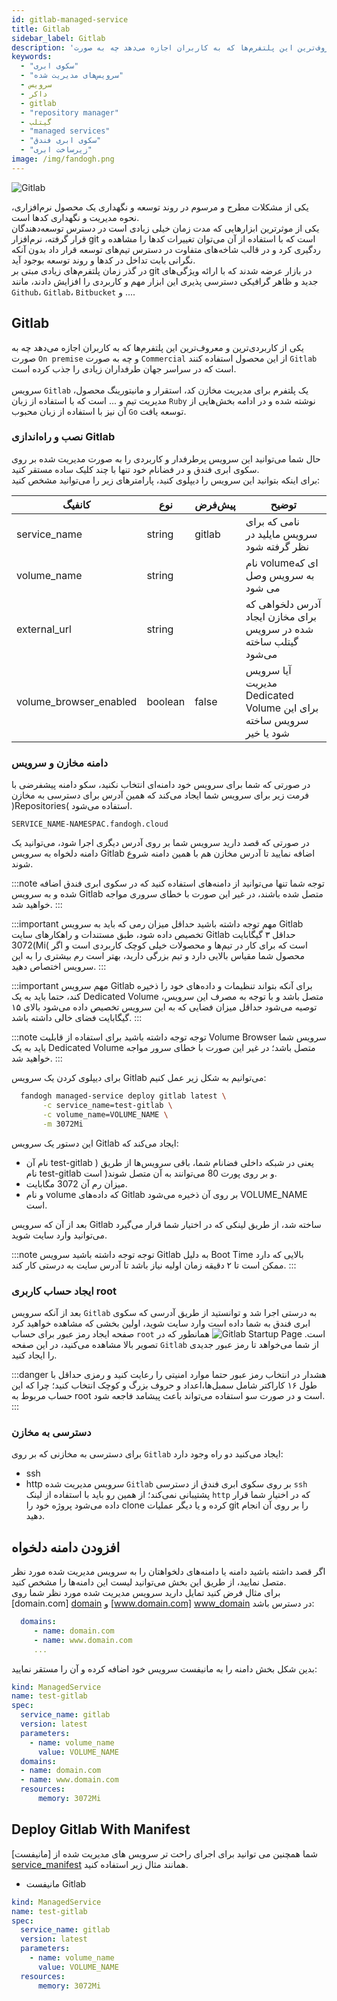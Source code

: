 ```yaml
---
id: gitlab-managed-service
title: Gitlab
sidebar_label: Gitlab
description: 'یکی از کاربردی‌ترین و معروف‌ترین این پلتفرم‌ها که به کاربران اجازه می‌دهد چه به صورت On premise و چه به صورت Commercial از این محصول استفاده کنند Gitlab است که در سراسر جهان طرفداران زیادی را جذب کرده است.'
keywords:
  - "سکوی ابری"
  - "سرویس‌های مدیریت شده"
  - سرویس
  - داکر
  - gitlab
  - "repository manager"
  - گیتلب
  - "managed services"
  - "سکوی ابری فندق"
  - "زیرساخت ابری"
image: /img/fandogh.png
---
```


![Gitlab](/img/docs/thumbnails/gitlab-managed-service-thumbnail.png "Gitlab")

یکی از مشکلات مطرح و مرسوم در روند توسعه و نگهداری یک محصول نرم‌افزاری، نحوه مدیریت و نگهداری کد‌ها است.<br/>
یکی از موثرترین ابزارهایی که مدت زمان خیلی زیادی است در دسترس توسعه‌دهندگان قرار گرفته، نرم‌افزار git است که با استفاده از آن می‌توان تغییرات کد‌ها را مشاهده و ردگیری کرد و در قالب شاخه‌های متفاوت در دسترس تیم‌های توسعه قرار داد بدون آنکه نگرانی بابت تداخل در کدها و روند توسعه بوجود آید.<br/>
در گذر زمان پلتفرم‌های زیادی مبتی بر git در بازار عرضه شدند که با ارائه ویژگی‌های جدید و ظاهر گرافیکی دسترسی پذیری این ابزار مهم و کاربردی را افزایش دادند، مانند `Github`، `Gitlab`، `Bitbucket` و ....

## Gitlab
یکی از کاربردی‌ترین و معروف‌ترین این پلتفرم‌ها که به کاربران اجازه می‌دهد چه به صورت `On premise` و چه به صورت `Commercial` از این محصول استفاده کنند `Gitlab` است که در سراسر جهان طرفداران زیادی را جذب کرده است.<br/><br/>
سرویس `Gitlab` یک پلتفرم برای مدیریت مخازن کد، استقرار و مانیتورینگ محصول، مدیریت تیم و ... است که با استفاده از زبان `Ruby`  نوشته شده و در ادامه بخش‌هایی از آن نیز با استفاده از زبان محبوب `Go` توسعه یافت.

### نصب و راه‌اندازی Gitlab
حال شما می‌توانید این سرویس پرطرفدار و کاربردی را به صورت مدیریت شده بر روی سکوی ابری فندق و در فضانام خود تنها با چند کلیک ساده مستقر کنید.<br/>
برای اینکه بتوانید این سرویس را دیپلوی کنید، پارامتر‌های زیر را می‌توانید مشخص کنید:

|کانفیگ|نوع|پیش‌فرض|توضیح|
|---	|---	|---	|---	|
|service_name| string| gitlab| نامی که برای سرویس مایلید در نظر گرفته شود|
|volume_name| string| |نام volumeای که به سرویس وصل می شود|
|external_url| string| |آدرس دلخواهی که برای مخازن ایجاد شده در سرویس گیتلب ساخته می‌شود|
|volume_browser_enabled| boolean| false| آیا سرویس مدیریت Dedicated Volume برای این سرویس ساخته شود یا خیر|

### دامنه مخازن و سرویس
در صورتی که شما برای سرویس خود دامنه‌ای انتخاب نکنید، سکو دامنه پیشفرضی با فرمت زیر برای سرویس شما ایجاد می‌کند که همین آدرس برای دسترسی به مخازن )Repositories( استفاده می‌شود.

```http
SERVICE_NAME-NAMESPAC.fandogh.cloud
```

در صورتی که قصد دارید سرویس شما بر روی آدرس دیگری اجرا شود، می‌توانید یک دامنه دلخواه به سرویس ‌Gitlab اضافه نمایید تا آدرس مخازن هم با همین دامنه شروع شوند.

:::note توجه
شما تنها می‌توانید از دامنه‌های استفاده کنید که در سکوی ابری فندق اضافه شده و به سرویس Gitlab متصل شده باشند، در غیر این صورت با خطای سروری مواجه خواهید شد.
:::

:::important مهم
توجه داشته باشید حداقل میزان رمی که باید به سرویس ‌Gitlab تخصیص داده شود، طبق مستندات و راهکارهای سایت Gitlab حداقل ۳ گیگابایت )3072Mi( است که برای کار در تیم‌ها و محصولات خیلی کوچک کاربردی است و اگر محصول شما مقیاس بالایی دارد و تیم بزرگی دارید، بهتر است رم بیشتری را به این سرویس اختصاص دهید.
:::

:::important مهم
سرویس Gitlab برای آنکه بتواند تنظیمات و داده‌های خود را ذخیره کند، حتما باید به یک Dedicated Volume متصل باشد و با توجه به مصرف این سرویس، توصیه می‌شود حداقل میزان فضایی که به این سرویس تخصیص داده می‌شود بالای ۱۵ گیگابایت فضای خالی داشته باشد.
:::

:::note توجه
توجه داشته باشید برای استفاده از قابلیت Volume Browser سرویس شما باید به یک Dedicated Volume متصل باشد؛ در غیر این صورت با خطای سرور مواجه خواهید شد.
:::

برای دیپلوی کردن یک سرویس Gitlab می‌توانیم به شکل زیر عمل کنیم:

```bash
  fandogh managed-service deploy gitlab latest \
       -c service_name=test-gitlab \
       -c volume_name=VOLUME_NAME \
       -m 3072Mi
```
این دستور یک سرویس Gitlab ایجاد می‌کند که:
- نام آن test-gitlab ) یعنی در شبکه داخلی فضانام شما، باقی سرویس‌ها از طریق نام test-gitlab و بر روی پورت 80 می‌توانند به آن متصل شوند( است.
- میزان رم آن 3072 مگابایت.
- و نام volume که داده‌های Gitlab بر روی آن ذخیره می‌شود VOLUME_NAME است.

بعد از آن که سرویس Gitlab ساخته شد، از طریق لینکی که در اختیار شما قرار می‌گیرد می‌توانید وارد سایت شوید.

:::note توجه
توجه داشته باشید سرویس Gitlab به دلیل Boot Time بالایی که دارد ممکن است تا ۲ دقیقه زمان اولیه نیاز باشد تا آدرس سایت به درستی کار کند.
:::

### ایجاد حساب کاربری root
بعد از آنکه سرویس `Gitlab` به درستی اجرا شد و توانستید از طریق آدرسی که سکوی ابری فندق به شما داده است وارد سایت شوید، اولین بخشی که مشاهده خواهید کرد صفحه ایجاد رمز عبور برای حساب `root` است.
![Gitlab Startup Page](/img/docs/gitlab_community_startup_page.png "Gitlab Startup Page")
همانطور که در تصویر بالا مشاهده می‌کنید، در این صفحه `Gitlab` از شما می‌خواهد تا رمز عبور جدیدی را ایجاد کنید.

:::danger هشدار
در انتخاب رمز عبور حتما موارد امنیتی را رعایت کنید و رمزی حداقل با طول ۱۶ کاراکتر شامل سمبل‌ها،اعداد و حروف بزرگ و کوچک انتخاب کنید؛ چرا که این حساب مربوط به root است و در صورت سو استفاده می‌تواند باعث پیشامد فاجعه شود.
:::

### دسترسی به مخازن
برای دسترسی به مخازنی که بر روی `Gitlab` ایجاد می‌کنید دو راه وجود دارد:
- ssh
- http
سرویس مدیریت شده `Gitlab` بر روی سکوی ابری فندق از دسترسی `ssh` پشتیبانی نمی‌کند؛ از همین رو باید با استفاده از لینک `http` که در اختیار شما قرار داده می‌شود پروژه خود را clone کرده و یا دیگر عملیات git را بر روی آن انجام دهید.

## افزودن دامنه دلخواه
اگر قصد داشته باشید دامنه یا دامنه‌های دلخواهتان را به سرویس مدیریت شده مورد نظر متصل نمایید، از طریق این بخش می‌توانید لیست این دامنه‌ها را مشخص کنید.<br/>
برای مثال فرض کنید تمایل دارید سرویس مدیریت شده مورد نظر شما روی  [domain.com] [domain]  و  [www.domain.com] [www_domain]  در دسترس باشد:
```yaml
  domains:
     - name: domain.com
     - name: www.domain.com
     ...
```

بدین شکل بخش دامنه را به مانیفست سرویس خود اضافه کرده و آن را مستقر نمایید:

```yaml title="gitlab_deployment.yml"
kind: ManagedService
name: test-gitlab
spec:
  service_name: gitlab
  version: latest
  parameters:
    - name: volume_name
      value: VOLUME_NAME
  domains:
  - name: domain.com
  - name: www.domain.com
  resources:
      memory: 3072Mi
```

## Deploy Gitlab With Manifest

شما همچنین می توانید برای اجرای راحت تر سرویس های مدیریت شده از [مانیفست] [service_manifest] همانند مثال زیر استفاده کنید.

- مانیفست Gitlab

```yaml title="gitlab_deployment.yml"
kind: ManagedService
name: test-gitlab
spec:
  service_name: gitlab
  version: latest
  parameters:
    - name: volume_name
      value: VOLUME_NAME
  resources:
      memory: 3072Mi
```

[dedicated_volume]: /docs/volumes/dedicated-volume
[www_domain]: http://www.domain.com
[domain]: http://domain.com
[service_manifest]: /docs/services/service-manifest
